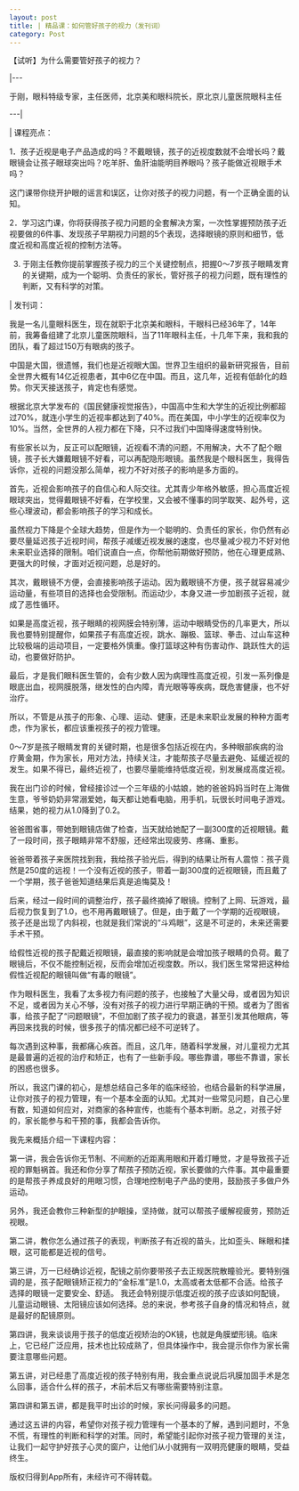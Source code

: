 ```yaml
---
layout: post
title: | 精品课：如何管好孩子的视力（发刊词）
category: Post
---
```


【试听】为什么需要管好孩子的视力？

|---

于刚，眼科特级专家，主任医师，北京美和眼科院长，原北京儿童医院眼科主任

---|

| 课程亮点：

1．孩子近视是电子产品造成的吗？不戴眼镜，孩子的近视度数就不会增长吗？戴眼镜会让孩子眼球突出吗？吃羊肝、鱼肝油能明目养眼吗？孩子能做近视眼手术吗？

这门课带你绕开护眼的谣言和误区，让你对孩子的视力问题，有一个正确全面的认知。

2．学习这门课，你将获得孩子视力问题的全套解决方案，一次性掌握预防孩子近视要做的6件事、发现孩子早期视力问题的5个表现，选择眼镜的原则和细节，低度近视和高度近视的控制方法等。

3. 于刚主任教你提前掌握孩子视力的三个关键控制点，把握0～7岁孩子眼睛发育的关键期，成为一个聪明、负责任的家长，管好孩子的视力问题，既有理性的判断，又有科学的对策。

| 发刊词：

我是一名儿童眼科医生，现在就职于北京美和眼科，干眼科已经36年了，14年前，我筹备组建了北京儿童医院眼科，当了11年眼科主任，十几年下来，我和我的团队，看了超过150万有眼病的孩子。

中国是大国，很遗憾，我们也是近视眼大国。世界卫生组织的最新研究报告，目前全世界大概有14亿近视患者，其中6亿在中国。而且，这几年，近视有低龄化的趋势。你天天接送孩子，肯定也有感觉。

根据北京大学发布的《国民健康视觉报告》，中国高中生和大学生的近视比例都超过70%，就连小学生的近视率都达到了40%。而在美国，中小学生的近视率仅为10%。当然，全世界的人视力都在下降，只不过我们中国降得速度特别快。

有些家长以为，反正可以配眼镜，近视看不清的问题，不用解决，大不了配个眼镜，孩子长大嫌戴眼镜不好看，可以再配隐形眼镜。虽然我是个眼科医生，我得告诉你，近视的问题没那么简单，视力不好对孩子的影响是多方面的。

首先，近视会影响孩子的自信心和人际交往。尤其青少年格外敏感，担心高度近视眼球突出，觉得戴眼镜不好看，在学校里，又会被不懂事的同学取笑、起外号，这些心理波动，都会影响孩子的学习和成长。

虽然视力下降是个全球大趋势，但是作为一个聪明的、负责任的家长，你仍然有必要尽量延迟孩子近视时间，帮孩子减缓近视发展的速度，也尽量减少视力不好对他未来职业选择的限制。咱们说直白一点，你帮他前期做好预防，他在心理更成熟、更强大的时候，才面对近视问题，总是好的。

其次，戴眼镜不方便，会直接影响孩子运动。因为戴眼镜不方便，孩子就容易减少运动量，有些项目的选择也会受限制。而运动少，本身又进一步加剧孩子近视，就成了恶性循环。

如果是高度近视，孩子眼睛的视网膜会特别薄，运动中眼睛受伤的几率更大，所以我也要特别提醒你，如果孩子有高度近视，跳水、蹦极、篮球、拳击、过山车这种比较极端的运动项目，一定要格外慎重。像打篮球这种有伤害动作、跳跃性大的运动，也要做好防护。

最后，才是我们眼科医生管的，会有少数人因为病理性高度近视，引发一系列像是眼底出血，视网膜脱落，继发性的白内障，青光眼等等疾病，既危害健康，也不好治疗。

所以，不管是从孩子的形象、心理、运动、健康，还是未来职业发展的种种方面考虑，作为家长，都应该重视孩子的视力管理。

0～7岁是孩子眼睛发育的关键时期，也是很多包括近视在内，多种眼部疾病的治疗黄金期，作为家长，用对方法，持续关注，才能帮孩子尽量去避免、延缓近视的发生。如果不得已，最终近视了，也要尽量能维持低度近视，别发展成高度近视。

我在出门诊的时候，曾经接诊过一个三年级的小姑娘，她的爸爸妈妈当时在上海做生意，爷爷奶奶非常溺爱她，每天都让她看电脑，用手机，玩很长时间电子游戏。结果，她的视力从1.0降到了0.2。

爸爸图省事，带她到眼镜店做了检查，当天就给她配了一副300度的近视眼镜。戴了一段时间，孩子眼睛非常不舒服，还经常出现疲劳、疼痛、重影。

爸爸带着孩子来医院找到我，我给孩子验光后，得到的结果让所有人震惊：孩子竟然是250度的远视！一个没有近视的孩子，带着一副300度的近视眼镜，而且戴了一个学期，孩子爸爸知道结果后真是追悔莫及！

后来，经过一段时间的调整治疗，孩子最终摘掉了眼镜。控制了上网、玩游戏，最后视力恢复到了1.0，也不用再戴眼镜了。但是，由于戴了一个学期的近视眼镜，孩子还是出现了内斜视，也就是我们常说的“斗鸡眼”，这是不可逆的，未来还需要手术干预。

给假性近视的孩子配戴近视眼镜，最直接的影响就是会增加孩子眼睛的负荷。戴了眼镜后，不仅不能控制近视，反而会增加近视度数。所以，我们医生常常把这种给假性近视配的眼镜叫做“有毒的眼镜”。

作为眼科医生，我看了太多视力有问题的孩子，也接触了大量父母，或者因为知识不足，或者因为关心不够，没有对孩子的视力进行早期正确的干预。或者为了图省事，给孩子配了“问题眼镜”，不但加剧了孩子视力的衰退，甚至引发其他眼病，等再回来找我的时候，很多孩子的情况都已经不可逆转了。

每次遇到这种事，我都痛心疾首。而且，这几年，随着科学发展，对儿童视力尤其是最普遍的近视的治疗和矫正，也有了一些新手段。哪些靠谱，哪些不靠谱，家长的困惑也很多。

所以，我这门课的初心，是想总结自己多年的临床经验，也结合最新的科学进展，让你对孩子的视力管理，有一个基本全面的认知。尤其对一些常见问题，自己心里有数，知道如何应对，对商家的各种宣传，也能有个基本判断。总之，对孩子好的，家长能参与和干预的事，我都会告诉你。


我先来概括介绍一下课程内容：

第一讲，我会告诉你无节制、不间断的近距离用眼和开着灯睡觉，才是导致孩子近视的罪魁祸首。我还和你分享了帮孩子预防近视，家长要做的六件事。其中最重要的是帮孩子养成良好的用眼习惯，合理地控制电子产品的使用，鼓励孩子多做户外运动。

另外，我还会教你三种新型的护眼操，坚持做，就可以帮孩子缓解视疲劳，预防近视眼。

第二讲，教你怎么通过孩子的表现，判断孩子有近视的苗头，比如歪头、眯眼和揉眼，这可能都是近视的信号。

第三讲，万一已经确诊近视，配镜之前你要带孩子去正规医院散瞳验光。要特别强调的是，孩子配眼镜矫正视力的“金标准”是1.0，太高或者太低都不合适。给孩子选择的眼镜一定要安全、舒适。
我还会特别提示低度近视的孩子应该如何配镜，儿童运动眼镜、太阳镜应该如何选择。总的来说，参考孩子自身的情况和特点，就是最好的配镜原则。

第四讲，我来谈谈用于孩子的低度近视矫治的OK镜，也就是角膜塑形镜。临床上，它已经广泛应用，技术也比较成熟了，但具体操作中，我会提示你作为家长需要注意哪些问题。

第五讲，对已经患了高度近视的孩子特别有用，我会重点说说后巩膜加固手术是怎么回事，适合什么样的孩子，术前术后又有哪些需要特别注意。

第四讲和第五讲，都是我平时出诊的时候，家长问得最多的问题。

通过这五讲的内容，希望你对孩子视力管理有一个基本的了解，遇到问题时，不急不慌，有理性的判断和科学的对策。同时，希望能引起你对孩子视力管理的关注，让我们一起守护好孩子心灵的窗户，让他们从小就拥有一双明亮健康的眼睛，受益终生。


版权归得到App所有，未经许可不得转载。
